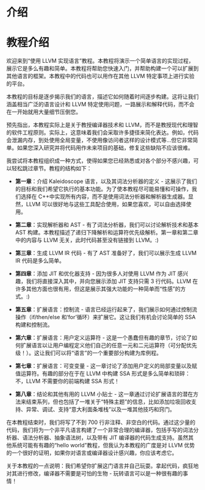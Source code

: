 # 介绍

# 教程介绍

欢迎来到“使用 LLVM 实现语言”教程。本教程将演示一个简单语言的实现过程，展示它是多么有趣和简单。本教程将帮助您快速入门，并帮助构建一个可以扩展到其他语言的框架。本教程中的代码也可以用作在其他 LLVM 特定事项上进行实验的平台。

本教程的目标是逐步揭示我们的语言，描述它如何随着时间逐步构建。这将让我们涵盖相当广泛的语言设计和 LLVM 特定使用问题，一路展示和解释代码，而不会在一开始就用大量细节压倒您。

预先指出，本教程实际上是关于教授编译器技术和 LLVM，而不是教授现代和理智的软件工程原则。实际上，这意味着我们会采取许多捷径来简化表达。例如，代码会泄漏内存，到处使用全局变量，不使用像访问者这样的设计模式等...但它非常简单。如果您深入研究并将代码用作未来项目的基础，修复这些缺陷不应该很难。

我尝试将本教程组织成一种方式，使得如果您已经熟悉或对各个部分不感兴趣，可以轻松跳过章节。教程的结构如下：

+   **第一章**：介绍 Kaleidoscope 语言，以及其词法分析器的定义 - 这展示了我们的目标和我们希望它执行的基本功能。为了使本教程尽可能易懂和可操作，我们选择在 C++中实现所有内容，而不是使用词法分析器和解析器生成器。显然，LLVM 可以很好地与这些工具配合使用，如果您喜欢，可以自由选择使用。

+   **第二章**：实现解析器和 AST - 有了词法分析器，我们可以讨论解析技术和基本 AST 构建。本教程描述了递归下降解析和运算符优先级解析。第一章和第二章中的内容与 LLVM 无关，此时代码甚至没有链接到 LLVM。:)

+   **第三章**：生成 LLVM IR 代码 - 有了 AST 准备好了，我们可以展示生成 LLVM IR 代码是多么简单。

+   **第四章**：添加 JIT 和优化器支持 - 因为很多人对使用 LLVM 作为 JIT 感兴趣，我们将直接深入其中，并向您展示添加 JIT 支持只需 3 行代码。LLVM 在许多其他方面也很有用，但这是展示其强大功能的一种简单而“性感”的方式。:)

+   **第五章**：扩展语言：控制流 - 语言已经运行起来了，我们展示如何通过控制流操作（if/then/else 和‘for’循环）来扩展它。这让我们有机会讨论简单的 SSA 构建和控制流。

+   **第六章**：扩展语言：用户定义运算符 - 这是一个愚蠢但有趣的章节，讨论了如何扩展语言以让用户编程定义他们自己的任意一元和二元运算符（可分配优先级！）。这让我们可以将“语言”的一个重要部分构建为库例程。

+   **第七章**：扩展语言：可变变量 - 这一章讨论了添加用户定义的局部变量以及赋值运算符。有趣的部分在于在 LLVM 中构建 SSA 形式是多么简单和琐碎：不，LLVM 不需要你的前端构建 SSA 形式！

+   **第八章**：结论和其他有用的 LLVM 小贴士 - 这一章通过讨论扩展语言的潜在方法来结束系列，但也包括了一堆关于“特殊主题”的信息，比如添加垃圾回收支持、异常、调试、支持“意大利面条堆栈”以及一堆其他技巧和窍门。

在本教程结束时，我们将写了不到 700 行非注释、非空白的代码。通过这少量的代码，我们将为一个非平凡语言构建了一个非常合理的编译器，包括手写的词法分析器、语法分析器、抽象语法树，以及带有 JIT 编译器的代码生成支持。虽然其他系统可能有有趣的“hello world”教程，但我认为本教程的广度是对 LLVM 优势的一个很好的证明，如果你对语言或编译器设计感兴趣，你应该考虑它。

关于本教程的一点说明：我们希望你扩展这门语言并自己玩耍。拿起代码，疯狂地对其进行修改，编译器不需要是可怕的生物 - 玩转语言可以是一种很有趣的事情！
